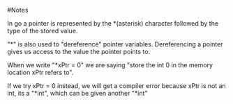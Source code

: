 #Notes

In go a pointer is represented by the *(asterisk) character followed by the type of the stored value.

"*" is also used to "dereference" pointer variables. Dereferencing a pointer gives us access to the value the pointer points to.

When we write "*xPtr = 0" we are saying "store the int 0 in the memory location xPtr refers to".

If we try xPtr = 0 instead, we will get a compiler error because xPtr is not an int, its a "*int", which can be given another "*int"

